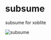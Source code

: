 # subsume
subsume for xoblite

![subsume](https://user-images.githubusercontent.com/79737829/119913090-61b73000-bfa0-11eb-8e9d-0a4b7e5c1d33.PNG)
